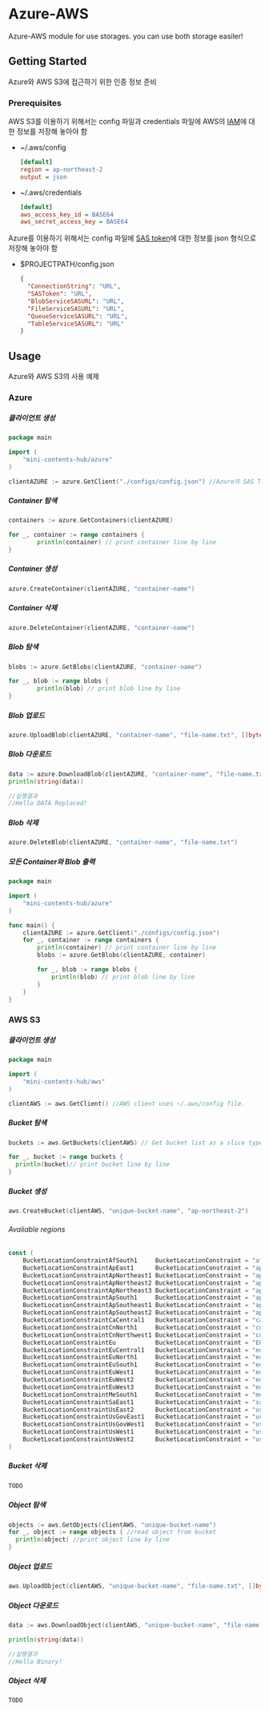 # Azure-AWS

Azure-AWS module for use storages. you can use both storage easiler!



## Getting Started

Azure와 AWS S3에 접근하기 위한 인증 정보 준비

### Prerequisites

AWS S3를 이용하기 위해서는 config 파일과 credentials 파일에 AWS의 [IAM](https://console.aws.amazon.com/iam/home)에 대한 정보를 저장해 놓아야 함 

- ~/.aws/config

  ```ini
  [default]
  region = ap-northeast-2
  output = json
  ```

* ~/.aws/credentials

  ```ini
  [default]
  aws_access_key_id = BASE64
  aws_secret_access_key = BASE64
  ```




Azure를 이용하기 위해서는 config 파일에 [SAS token](https://portal.azure.com/)에 대한 정보를 json 형식으로 저장해 놓아야 함 

- $PROJECTPATH/config.json

  ```json
  {
    "ConnectionString": "URL",
    "SASToken": "URL",
    "BlobServiceSASURL": "URL",
    "FileServiceSASURL": "URL",
    "QueueServiceSASURL": "URL",
    "TableServiceSASURL": "URL"
  }
  ```

  

## Usage

Azure와 AWS S3의 사용 예제

### Azure

##### 클라이언트 생성

```go
package main

import (
	"mini-contents-hub/azure"
)

clientAZURE := azure.GetClient("./configs/config.json") //Azure의 SAS Token을 저장한 json 파일의 경로
```



##### Container 탐색

```go
containers := azure.GetContainers(clientAZURE)

for _, container := range containers {
		println(container) // print container line by line
}
```



##### Container 생성

```go
azure.CreateContainer(clientAZURE, "container-name")
```



##### Container 삭제

```go
azure.DeleteContainer(clientAZURE, "container-name")
```





##### Blob 탐색

```go
blobs := azure.GetBlobs(clientAZURE, "container-name")

for _, blob := range blobs {
		println(blob) // print blob line by line
}
```



##### Blob 업로드 

```go
azure.UploadBlob(clientAZURE, "container-name", "file-name.txt", []byte("Hello DATA Replaced!"))
```



##### Blob 다운로드

```go
data := azure.DownloadBlob(clientAZURE, "container-name", "file-name.txt")
println(string(data))

//실행결과
//Hello DATA Replaced!
```



##### Blob 삭제

```go
azure.DeleteBlob(clientAZURE, "container-name", "file-name.txt")
```



##### 모든 Container와 Blob 출력

```go
package main

import (
	"mini-contents-hub/azure"
)

func main() {
	clientAZURE := azure.GetClient("./configs/config.json")
	for _, container := range containers {
		println(container) // print container line by line
		blobs := azure.GetBlobs(clientAZURE, container)

		for _, blob := range blobs {
			println(blob) // print blob line by line
		}
	}
}
```





### AWS S3

##### 클라이언트 생성

```go
package main

import (
	"mini-contents-hub/aws"
)

clientAWS := aws.GetClient() //AWS client uses ~/.aws/config file. 
```



##### Bucket 탐색

```go
buckets := aws.GetBuckets(clientAWS) // Get bucket list as a slice type

for _, bucket := range buckets {
  println(bucket)// print bucket line by line
}
```



##### Bucket 생성

```go
aws.CreateBucket(clientAWS, "unique-bucket-name", "ap-northeast-2")
```



###### Avaliable regions

```go
const (
	BucketLocationConstraintAfSouth1     BucketLocationConstraint = "af-south-1"
	BucketLocationConstraintApEast1      BucketLocationConstraint = "ap-east-1"
	BucketLocationConstraintApNortheast1 BucketLocationConstraint = "ap-northeast-1"
	BucketLocationConstraintApNortheast2 BucketLocationConstraint = "ap-northeast-2"
	BucketLocationConstraintApNortheast3 BucketLocationConstraint = "ap-northeast-3"
	BucketLocationConstraintApSouth1     BucketLocationConstraint = "ap-south-1"
	BucketLocationConstraintApSoutheast1 BucketLocationConstraint = "ap-southeast-1"
	BucketLocationConstraintApSoutheast2 BucketLocationConstraint = "ap-southeast-2"
	BucketLocationConstraintCaCentral1   BucketLocationConstraint = "ca-central-1"
	BucketLocationConstraintCnNorth1     BucketLocationConstraint = "cn-north-1"
	BucketLocationConstraintCnNorthwest1 BucketLocationConstraint = "cn-northwest-1"
	BucketLocationConstraintEu           BucketLocationConstraint = "EU"
	BucketLocationConstraintEuCentral1   BucketLocationConstraint = "eu-central-1"
	BucketLocationConstraintEuNorth1     BucketLocationConstraint = "eu-north-1"
	BucketLocationConstraintEuSouth1     BucketLocationConstraint = "eu-south-1"
	BucketLocationConstraintEuWest1      BucketLocationConstraint = "eu-west-1"
	BucketLocationConstraintEuWest2      BucketLocationConstraint = "eu-west-2"
	BucketLocationConstraintEuWest3      BucketLocationConstraint = "eu-west-3"
	BucketLocationConstraintMeSouth1     BucketLocationConstraint = "me-south-1"
	BucketLocationConstraintSaEast1      BucketLocationConstraint = "sa-east-1"
	BucketLocationConstraintUsEast2      BucketLocationConstraint = "us-east-2"
	BucketLocationConstraintUsGovEast1   BucketLocationConstraint = "us-gov-east-1"
	BucketLocationConstraintUsGovWest1   BucketLocationConstraint = "us-gov-west-1"
	BucketLocationConstraintUsWest1      BucketLocationConstraint = "us-west-1"
	BucketLocationConstraintUsWest2      BucketLocationConstraint = "us-west-2"
)
```



##### Bucket 삭제

```go
TODO
```





##### Object 탐색

```go
objects := aws.GetObjects(clientAWS, "unique-bucket-name")
for _, object := range objects { //read object from bucket
  println(object) //print object line by line
}
```



##### Object 업로드 

```go
aws.UploadObject(clientAWS, "unique-bucket-name", "file-name.txt", []byte("Hello Binary!"))
```



##### Object 다운로드

```go
data := aws.DownloadObject(clientAWS, "unique-bucket-name", "file-name.txt")

println(string(data))

//실행결과
//Hello Binary!
```



##### Object 삭제

```go
TODO
```



